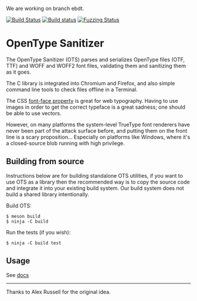 We are working on branch ebdt.


[![Build Status](https://travis-ci.com/khaledhosny/ots.svg?branch=main)](https://travis-ci.com/khaledhosny/ots)
[![Build status](https://ci.appveyor.com/api/projects/status/0l9ms6g47corescm/branch/main?svg=true)](https://ci.appveyor.com/project/khaledhosny/ots/branch/main)
[![Fuzzing Status](https://oss-fuzz-build-logs.storage.googleapis.com/badges/ots.svg)](https://bugs.chromium.org/p/oss-fuzz/issues/list?sort=-opened&can=1&q=proj:ots)

OpenType Sanitizer
==================

The OpenType Sanitizer (OTS) parses and serializes OpenType files (OTF, TTF)
and WOFF and WOFF2 font files, validating them and sanitizing them as it goes.

The C library is integrated into Chromium and Firefox, and also simple
command line tools to check files offline in a Terminal.

The CSS [font-face property][1] is great for web typography. Having to use images
in order to get the correct typeface is a great sadness; one should be able to
use vectors.

However, on many platforms the system-level TrueType font renderers have never
been part of the attack surface before, and putting them on the front line is
a scary proposition... Especially on platforms like Windows, where it's a
closed-source blob running with high privilege.

Building from source
--------------------

Instructions below are for building standalone OTS utilities, if you want to
use OTS as a library then the recommended way is to copy the source code and
integrate it into your existing build system. Our build system does not build a
shared library intentionally.

Build OTS:

    $ meson build
    $ ninja -C build

Run the tests (if you wish):

    $ ninja -C build test

Usage
-----

See [docs](docs)

* * *

Thanks to Alex Russell for the original idea.

[1]: http://www.w3.org/TR/CSS2/fonts.html#font-descriptions
